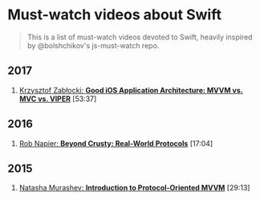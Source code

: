 # Must-watch videos about Swift
> This is a list of must-watch videos devoted to Swift, heavily inspired by @bolshchikov's js-must-watch repo.

## 2017
1. [Krzysztof Zabłocki: **Good iOS Application Architecture: MVVM vs. MVC vs. VIPER**](https://slideslive.com/38897361/good-ios-application-architecture-en) [53:37]

## 2016
1. [Rob Napier: **Beyond Crusty: Real-World Protocols**](https://www.youtube.com/watch?v=QCxkaTj7QJs) [17:04]

## 2015
1. [Natasha Murashev: **Introduction to Protocol-Oriented MVVM**](https://www.youtube.com/watch?v=cGWBpra3YMc) [29:13]
